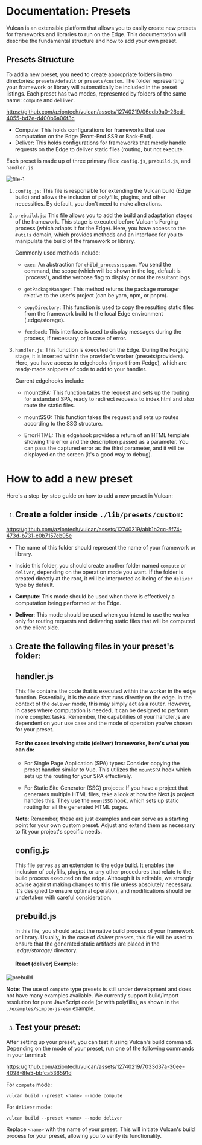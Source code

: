 

# Documentation: Presets
Vulcan is an extensible platform that allows you to easily create new presets for frameworks and libraries to run on the Edge. This documentation will describe the fundamental structure and how to add your own preset.


## Presets Structure

To add a new preset, you need to create appropriate folders in two directories: `presets/default` or `presets/custom`. The folder representing your framework or library will automatically be included in the preset listings. Each preset has two modes, represented by folders of the same name: `compute` and `deliver`.



https://github.com/aziontech/vulcan/assets/12740219/06edb9a0-26cd-4055-bd2e-d400b6a06f3c




- Compute: This holds configurations for frameworks that use computation on the Edge (Front-End SSR or Back-End).
- Deliver: This holds configurations for frameworks that merely handle requests on the Edge to deliver static files (routing, but not execute.



Each preset is made up of three primary files: `config.js`, `prebuild.js`, and `handler.js`.

![file-1](https://github.com/aziontech/vulcan/assets/12740219/4ba25280-0463-4ecf-9ad6-f9066444f483)



1.  `config.js`: This file is responsible for extending the Vulcan build (Edge build) and allows the inclusion of polyfills, plugins, and other necessities. By default, you don't need to make alterations.
    
2.  `prebuild.js`: This file allows you to add the build and adaptation stages of the framework. This stage is executed before Vulcan's Forging process (which adapts it for the Edge). Here, you have access to the `#utils` domain, which provides methods and an interface for you to manipulate the build of the framework or library.

	Commonly used methods include:
	-	 `exec`: An abstraction for `child_process:spawn`. You send the command, the scope (which will be shown in the log, default is 'process'), and the verbose flag to display or not the resultant logs.

	- `getPackageManager`: This method returns the package manager relative to the user's project (can be yarn, npm, or pnpm).

	- `copyDirectory`: This function is used to copy the resulting static files from the framework build to the local Edge environment (.edge/storage).

	- `feedback`: This interface is used to display messages during the process, if necessary, or in case of error.


4.  `handler.js`: This function is executed on the Edge. During the Forging stage, it is inserted within the provider's worker (presets/providers). Here, you have access to edgehooks (import from #edge), which are ready-made snippets of code to add to your handler.

	Current edgehooks include:

	- mountSPA: This function takes the request and sets up the routing for a standard SPA, ready to redirect requests to index.html and also route the static files.

	- mountSSG: This function takes the request and sets up routes according to the SSG structure.
	
	 - ErrorHTML: This edgehook provides a return of an HTML template showing the error and the description passed as a parameter. You can pass the captured error as the third parameter, and it will be displayed on the screen (it's a good way to debug).

#	How to add a new preset

Here's a step-by-step guide on how to add a new preset in Vulcan:

1.  ## **Create a folder inside `./lib/presets/custom`:**
   https://github.com/aziontech/vulcan/assets/12740219/abb1b2cc-5f74-473d-b731-c0b7157cb95e

  -   The name of this folder should represent the name of your framework or library.
      
-   Inside this folder, you should create another folder named `compute` or `deliver`, depending on the operation mode you want. If the folder is created directly at the root, it will be interpreted as being of the `deliver` type by default.
        
 -   **Compute**: This mode should be used when there is effectively a computation being performed at the Edge.

-   **Deliver**: This mode should be used when you intend to use the worker only for routing requests and delivering static files that will be computed on the client side.
        
3.  ## **Create the following files in your preset's folder:**
    
    ##  handler.js
    This file contains the code that is executed within the worker in the edge function. Essentially, it is the code that runs directly on the edge. In the context of the `deliver` mode, this may simply act as a router. However, in cases where computation is needed, it can be designed to perform more complex tasks. Remember, the capabilities of your handler.js are dependent on your use case and the mode of operation you've chosen for your preset.
	
	  #### For the cases involving static (deliver) frameworks, here's what you can do:
	- For Single Page Application (SPA) types: 
		Consider copying the preset handler similar to Vue. This utilizes the 	`mountSPA` hook which sets up the routing for your SPA effectively.
		
	- For Static Site Generator (SSG) projects: 
	If you have a project that generates multiple HTML files, take a look at how the Next.js project handles this. They use the `mountSSG` hook, which sets up static routing for all the generated HTML pages.	

	**Note**: Remember, these are just examples and can serve as a starting point for your own custom preset. Adjust and extend them as necessary to fit your project's specific needs.
      
	## config.js
	   This file serves as an extension to the edge build. It enables the inclusion of polyfills, plugins, or any other procedures that relate to the build process executed on the edge. Although it is editable, we strongly advise against making changes to this file unless absolutely necessary. It's designed to ensure optimal operation, and modifications should be undertaken with careful consideration.
	   
	   ## prebuild.js
	   In this file, you should adapt the native build process of your framework or library. Usually, in the case of *deliver* presets, this file will be used to ensure that the generated static artifacts are placed in the *.edge/storage/* directory.
      #### React (deliver) Example:

![prebuild](https://github.com/aziontech/vulcan/assets/12740219/85adc374-220b-4003-8c3e-6ec5b06a483f)



   **Note**: The use of `compute` type presets is still under development and does not have many examples available. We currently support build/import resolution for pure JavaScript code (or with polyfills), as shown in the `./examples/simple-js-esm` example.



3.  ## **Test your preset:**
   After setting up your preset, you can test it using Vulcan's build command. Depending on the mode of your preset, run one of the following commands in your terminal:



https://github.com/aziontech/vulcan/assets/12740219/7033d37a-30ee-4098-8fe5-bbfca536591d




For `compute` mode:

    vulcan build --preset <name> --mode compute

For `deliver` mode:

    vulcan build --preset <name> --mode deliver

Replace `<name>` with the name of your preset. This will initiate Vulcan's build process for your preset, allowing you to verify its functionality.
